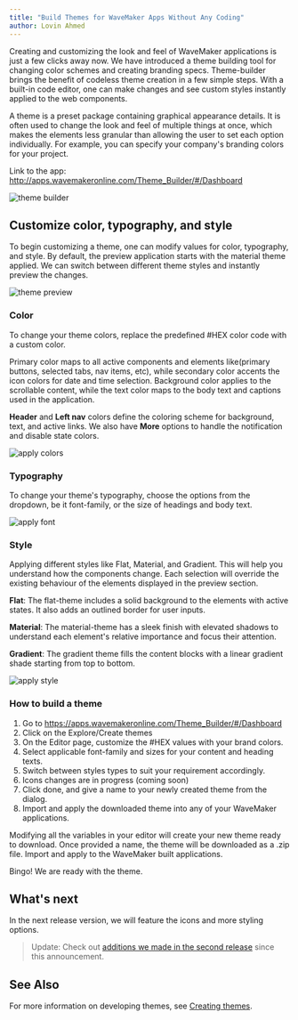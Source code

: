 ```yaml
---
title: "Build Themes for WaveMaker Apps Without Any Coding"
author: Lovin Ahmed
---
```


Creating and customizing the look and feel of WaveMaker applications is just a few clicks away now. We have introduced a theme building tool for changing color schemes and creating branding specs. Theme-builder brings the benefit of codeless theme creation in a few simple steps. With a built-in code editor, one can make changes and see custom styles instantly applied to the web components.  

<!-- truncate -->

A theme is a preset package containing graphical appearance details. It is often used to change the look and feel of multiple things at once, which makes the elements less granular than allowing the user to set each option individually. For example, you can specify your company's branding colors for your project.  

Link to the app: http://apps.wavemakeronline.com/Theme_Builder/#/Dashboard

![theme builder](/learn/assets/theme-builder.png)

## Customize color, typography, and style

To begin customizing a theme, one can modify values for color, typography, and style. By default, the preview application starts with the material theme applied. We can switch between different theme styles and instantly preview the changes.

![theme preview](/learn/assets/theme-builder-preview.png)

### Color

To change your theme colors, replace the predefined #HEX color code with a custom color.

Primary color maps to all active components and elements like(primary buttons, selected tabs, nav items, etc), while secondary color accents the icon colors for date and time selection. Background color applies to the scrollable content, while the text color maps to the body text and captions used in the application. 

**Header** and **Left nav** colors define the coloring scheme for background, text, and active links. We also have **More** options to handle the notification and disable state colors.

![apply colors](/learn/assets/Theme-builder-step1.png)

### Typography

To change your theme's typography, choose the options from the dropdown, be it font-family, or the size of headings and body text.

![apply font](/learn/assets/Theme-builder-step2.png)

### Style

Applying different styles like Flat, Material, and Gradient. This will help you understand how the components change. Each selection will override the existing behaviour of the elements displayed in the preview section.

**Flat**: The flat-theme includes a solid background to the elements with active states. It also adds an outlined border for user inputs.

**Material**: The material-theme has a sleek finish with elevated shadows to understand each element's relative importance and focus their attention.

**Gradient**: The gradient theme fills the content blocks with a linear gradient shade starting from top to bottom.

![apply style](/learn/assets/Theme-builder-step3.png)

### How to build a theme

1. Go to https://apps.wavemakeronline.com/Theme_Builder/#/Dashboard
2. Click on the Explore/Create themes
3. On the Editor page, customize the #HEX values with your brand colors.
4. Select applicable font-family and sizes for your content and heading texts.
5. Switch between styles types to suit your requirement accordingly.
6. Icons changes are in progress (coming soon)
7. Click done, and give a name to your newly created theme from the dialog.
8. Import and apply the downloaded theme into any of your WaveMaker applications.

Modifying all the variables in your editor will create your new theme ready to download. Once provided a name, the theme will be downloaded as a .zip file. Import and apply to the WaveMaker built applications.  

Bingo! We are ready with the theme.

## What's next

In the next release version, we will feature the icons and more styling options.
> Update: Check out [additions we made in the second release](/learn/blog/2020/07/03/Another-update-to-theme-builder) since this announcement.

## See Also

For more information on developing themes, see [Creating themes](/learn/app-development/ui-design/creating-themes).
